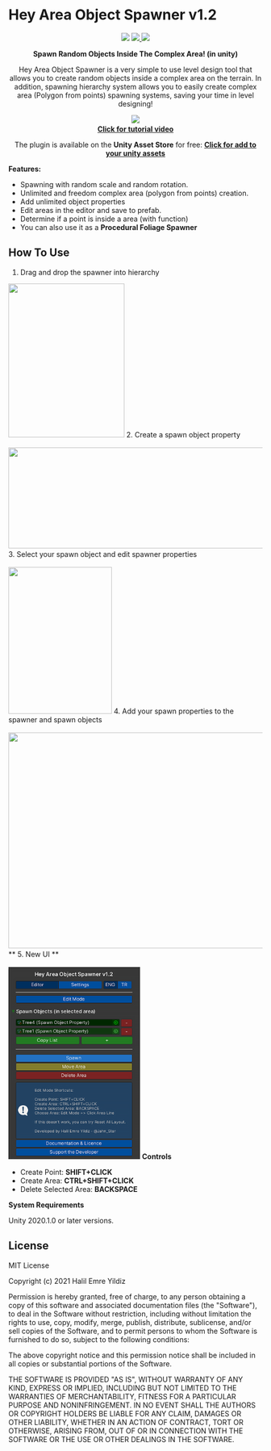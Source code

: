 # Hey Area Object Spawner v1.2

<p align="center">
    <a href="http://u3d.as/27ry" alt="Unity 2020.1+"><img src="https://img.shields.io/badge/Unity-2020.1%2B-blue.svg" /></a>
    <a href="https://github.com/JahnStar/Hey-Area-Object-Spawner/blob/master/LICENSE" alt="License: MIT"><img src="https://img.shields.io/badge/License-MIT-brightgreen.svg" />
    <a href="https://jahnstar.github.io/donate/" target="_blank" rel="noopener" noreferrer alt="Support the Developer">
    <img src="https://img.shields.io/badge/Donate-☕-orange.svg"/></a></a>
    
<p align="center"><b>Spawn Random Objects Inside The Complex Area! (in unity)</b></p><p align="center">
Hey Area Object Spawner is a very simple to use level design tool that allows you to create random objects inside a complex area on the terrain. In addition, spawning hierarchy system allows you to easily create complex area (Polygon from points) spawning systems, saving your time in level designing!</p>

<p align="center">
  <a alt="Developed by Halil Emre Yildiz" href="https://youtu.be/H4_t-tJrEok"><img src="http://img.youtube.com/vi/H4_t-tJrEok/0.jpg"><br><b>Click for tutorial video</b></a>
</p>

<p align="center">The plugin is available on the <b>Unity Asset Store</b> for free: <a href="https://assetstore.unity.com/packages/slug/181716"><b>Click for add to your unity assets</b></a></p>

<b> Features: </b>
* Spawning with random scale and random rotation.
* Unlimited and freedom complex area (polygon from points) creation.
* Add unlimited object properties
* Edit areas in the editor and save to prefab.
* Determine if a point is inside a area (with function)
* You can also use it as a **Procedural Foliage Spawner**

## How To Use
1. Drag and drop the spawner into hierarchy<br>
<img src="https://github.com/JahnStar/Hey-Area-Object-Spawner/blob/master/Assets/HeyAreaSpawner/Tutorial/1.gif" width="230" height="305"/>
2. Create a spawn object property<br><br>
<img src="https://github.com/JahnStar/Hey-Area-Object-Spawner/blob/master/Assets/HeyAreaSpawner/Tutorial/2.gif" width="575" height="200"/>
3. Select your spawn object and edit spawner properties<br><br>
<img src="https://github.com/JahnStar/Hey-Area-Object-Spawner/blob/master/Assets/HeyAreaSpawner/Tutorial/3.gif" width="205" height="291"/>
4. Add your spawn properties to the spawner and spawn objects<br><br>
<img src="https://github.com/JahnStar/Hey-Area-Object-Spawner/blob/master/Assets/HeyAreaSpawner/Tutorial/4.gif" width="692" height="428"/>
** 5. New UI ** <br><br>
<img src="https://github.com/JahnStar/Hey-Area-Object-Spawner/blob/master/Assets/HeyAreaSpawner/Tutorial/0.png" width="261" height="381"/>
<b> Controls </b>

- Create Point: **SHIFT+CLICK**
- Create Area: **CTRL+SHIFT+CLICK**
- Delete Selected Area: **BACKSPACE**

<b> System Requirements </b>

Unity 2020.1.0 or later versions.

## License

MIT License

Copyright (c) 2021 Halil Emre Yildiz

Permission is hereby granted, free of charge, to any person obtaining a copy
of this software and associated documentation files (the "Software"), to deal
in the Software without restriction, including without limitation the rights
to use, copy, modify, merge, publish, distribute, sublicense, and/or sell
copies of the Software, and to permit persons to whom the Software is
furnished to do so, subject to the following conditions:

The above copyright notice and this permission notice shall be included in all
copies or substantial portions of the Software.

THE SOFTWARE IS PROVIDED "AS IS", WITHOUT WARRANTY OF ANY KIND, EXPRESS OR
IMPLIED, INCLUDING BUT NOT LIMITED TO THE WARRANTIES OF MERCHANTABILITY,
FITNESS FOR A PARTICULAR PURPOSE AND NONINFRINGEMENT. IN NO EVENT SHALL THE
AUTHORS OR COPYRIGHT HOLDERS BE LIABLE FOR ANY CLAIM, DAMAGES OR OTHER
LIABILITY, WHETHER IN AN ACTION OF CONTRACT, TORT OR OTHERWISE, ARISING FROM,
OUT OF OR IN CONNECTION WITH THE SOFTWARE OR THE USE OR OTHER DEALINGS IN THE
SOFTWARE.
